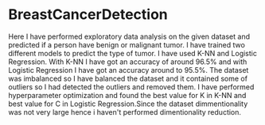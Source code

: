 # BreastCancerDetection
Here I have performed  exploratory data analysis on the given dataset and predicted if a person have benign or malignant tumor. I have trained two different models to predict the type of tumor. I have used K-NN and Logistic Regression. With K-NN I have got an accuracy of around 96.5% and with Logistic Regression I have got an accuracy around to 95.5%. The dataset was imbalanced so I have balanced the dataset and it contained some of outliers so I had detected the outliers and removed them. I have performed hyperparameter optimization and found the best value for K in K-NN and best value for C in Logistic Regression.Since the dataset dimmentionality was not very large hence i haven't performed dimentionality reduction.
